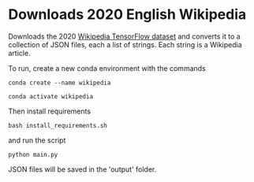 # Downloads 2020 English Wikipedia 

Downloads the 2020 [Wikipedia TensorFlow dataset](https://www.tensorflow.org/datasets/catalog/wikipedia) and converts it to a collection of JSON files, each a list of strings. Each string is a Wikipedia article.

To run, create a new conda environment with the commands

```conda create --name wikipedia```

```conda activate wikipedia```

Then install requirements

```bash install_requirements.sh```

and run the script

```python main.py```

JSON files will be saved in the 'output' folder.
